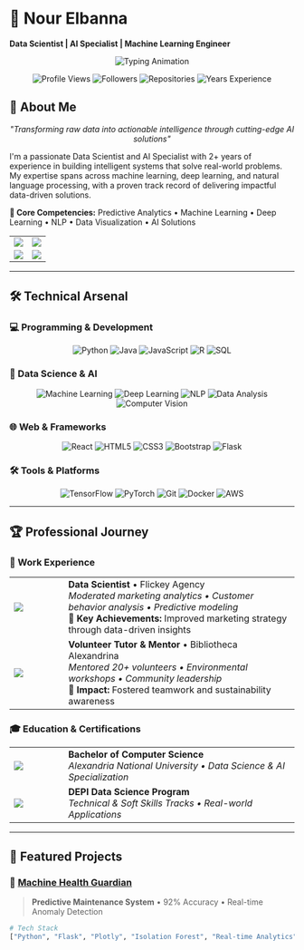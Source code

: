 # 💫 Nour Elbanna 
**Data Scientist | AI Specialist | Machine Learning Engineer**

<div align="center">

<!-- Animated Header -->
<img src="https://readme-typing-svg.herokuapp.com?font=Fira+Code&size=26&duration=4000&color=8A2BE2&center=true&vCenter=true&width=600&lines=Data+Scientist;AI+Specialist;Machine+Learning+Engineer;Open+to+Collaborations!" alt="Typing Animation" />

<!-- Metrics -->
<div align="center">
  
![Profile Views](https://komarev.com/ghpvc/?username=nour43210&color=8A2BE2&style=for-the-badge)
![Followers](https://img.shields.io/github/followers/nour43210?style=for-the-badge&color=8A2BE2&logo=github)
![Repositories](https://img.shields.io/badge/Repositories-8-blue?style=for-the-badge)
![Years Experience](https://img.shields.io/badge/Experience-2+yrs-8A2BE2?style=for-the-badge)

</div>

</div>

## 🌟 About Me

<div align="center">

*"Transforming raw data into actionable intelligence through cutting-edge AI solutions"*

</div>

I'm a passionate Data Scientist and AI Specialist with 2+ years of experience in building intelligent systems that solve real-world problems. My expertise spans across machine learning, deep learning, and natural language processing, with a proven track record of delivering impactful data-driven solutions.

**🎯 Core Competencies:** Predictive Analytics • Machine Learning • Deep Learning • NLP • Data Visualization • AI Solutions

<table align="center">
  <tr>
    <td align="center" width="50%">
      <img src="https://img.shields.io/badge/Location-Alexandria,%20Egypt-8A2BE2?style=flat-square&logo=map" />
    </td>
    <td align="center" width="50%">
      <img src="https://img.shields.io/badge/Pronouns-she/her-8A2BE2?style=flat-square&logo=person" />
    </td>
  </tr>
  <tr>
    <td align="center">
      <img src="https://img.shields.io/badge/Email-nousahmedelabanna@gmail.com-8A2BE2?style=flat-square&logo=gmail" />
    </td>
    <td align="center">
      <img src="https://img.shields.io/badge/Status-Open%20to%20Opportunities-8A2BE2?style=flat-square&logo=rocket" />
    </td>
  </tr>
</table>

---

## 🛠️ Technical Arsenal

### 💻 Programming & Development
<div align="center">

![Python](https://img.shields.io/badge/Python-3776AB?style=for-the-badge&logo=python&logoColor=white)
![Java](https://img.shields.io/badge/Java-ED8B00?style=for-the-badge&logo=java&logoColor=white)
![JavaScript](https://img.shields.io/badge/JavaScript-F7DF1E?style=for-the-badge&logo=javascript&logoColor=black)
![R](https://img.shields.io/badge/R-276DC3?style=for-the-badge&logo=r&logoColor=white)
![SQL](https://img.shields.io/badge/SQL-4479A1?style=for-the-badge&logo=postgresql&logoColor=white)

</div>

### 🤖 Data Science & AI
<div align="center">

![Machine Learning](https://img.shields.io/badge/Machine%20Learning-FF6B6B?style=for-the-badge&logo=tensorflow&logoColor=white)
![Deep Learning](https://img.shields.io/badge/Deep%20Learning-FF6B6B?style=for-the-badge&logo=pytorch&logoColor=white)
![NLP](https://img.shields.io/badge/Natural%20Language%20Processing-4ECDC4?style=for-the-badge)
![Data Analysis](https://img.shields.io/badge/Data%20Analysis-45B7D1?style=for-the-badge)
![Computer Vision](https://img.shields.io/badge/Computer%20Vision-96CEB4?style=for-the-badge)

</div>

### 🌐 Web & Frameworks
<div align="center">

![React](https://img.shields.io/badge/React-61DAFB?style=for-the-badge&logo=react&logoColor=black)
![HTML5](https://img.shields.io/badge/HTML5-E34F26?style=for-the-badge&logo=html5&logoColor=white)
![CSS3](https://img.shields.io/badge/CSS3-1572B6?style=for-the-badge&logo=css3&logoColor=white)
![Bootstrap](https://img.shields.io/badge/Bootstrap-7952B3?style=for-the-badge&logo=bootstrap&logoColor=white)
![Flask](https://img.shields.io/badge/Flask-000000?style=for-the-badge&logo=flask&logoColor=white)

</div>

### 🛠️ Tools & Platforms
<div align="center">

![TensorFlow](https://img.shields.io/badge/TensorFlow-FF6F00?style=for-the-badge&logo=tensorflow&logoColor=white)
![PyTorch](https://img.shields.io/badge/PyTorch-EE4C2C?style=for-the-badge&logo=pytorch&logoColor=white)
![Git](https://img.shields.io/badge/Git-F05032?style=for-the-badge&logo=git&logoColor=white)
![Docker](https://img.shields.io/badge/Docker-2496ED?style=for-the-badge&logo=docker&logoColor=white)
![AWS](https://img.shields.io/badge/AWS-232F3E?style=for-the-badge&logo=amazonaws&logoColor=white)

</div>

---

## 🏆 Professional Journey

### 💼 Work Experience

<table>
  <tr>
    <td width="80">
      <img src="https://img.shields.io/badge/2023--2025-8A2BE2?style=for-the-badge" />
    </td>
    <td>
      <strong>Data Scientist</strong> • Flickey Agency<br/>
      <em>Moderated marketing analytics • Customer behavior analysis • Predictive modeling</em><br/>
      🎯 <strong>Key Achievements:</strong> Improved marketing strategy through data-driven insights
    </td>
  </tr>
  <tr>
    <td>
      <img src="https://img.shields.io/badge/2022--2025-8A2BE2?style=for-the-badge" />
    </td>
    <td>
      <strong>Volunteer Tutor & Mentor</strong> • Bibliotheca Alexandrina<br/>
      <em>Mentored 20+ volunteers • Environmental workshops • Community leadership</em><br/>
      🎯 <strong>Impact:</strong> Fostered teamwork and sustainability awareness
    </td>
  </tr>
</table>

### 🎓 Education & Certifications

<table>
  <tr>
    <td width="80">
      <img src="https://img.shields.io/badge/2023--2027-8A2BE2?style=for-the-badge" />
    </td>
    <td>
      <strong>Bachelor of Computer Science</strong><br/>
      <em>Alexandria National University • Data Science & AI Specialization</em>
    </td>
  </tr>
  <tr>
    <td>
      <img src="https://img.shields.io/badge/2025-8A2BE2?style=for-the-badge" />
    </td>
    <td>
      <strong>DEPI Data Science Program</strong><br/>
      <em>Technical & Soft Skills Tracks • Real-world Applications</em>
    </td>
  </tr>
</table>

---

## 🚀 Featured Projects

### 🤖 [Machine Health Guardian](https://github.com/nour43210)
> **Predictive Maintenance System** • 92% Accuracy • Real-time Anomaly Detection

```python
# Tech Stack
["Python", "Flask", "Plotly", "Isolation Forest", "Real-time Analytics"]
